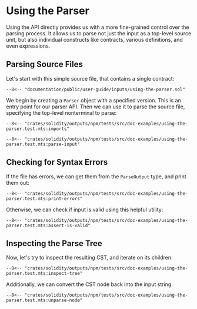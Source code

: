 # Using the Parser

Using the API directly provides us with a more fine-grained control over the parsing process. It allows us to parse not just the input as a top-level source unit, but also individual constructs like contracts, various definitions, and even expressions.

## Parsing Source Files

Let's start with this simple source file, that contains a single contract:

```solidity title="input.sol"
--8<-- "documentation/public/user-guide/inputs/using-the-parser.sol"
```

We begin by creating a `Parser` object with a specified version. This is an entry point for our parser API.
Then we can use it to parse the source file, specifying the top-level nonterminal to parse:

```{ .ts }
--8<-- "crates/solidity/outputs/npm/tests/src/doc-examples/using-the-parser.test.mts:imports"

--8<-- "crates/solidity/outputs/npm/tests/src/doc-examples/using-the-parser.test.mts:parse-input"
```

## Checking for Syntax Errors

If the file has errors, we can get them from the `ParseOutput` type, and print them out:

```{ .ts }
--8<-- "crates/solidity/outputs/npm/tests/src/doc-examples/using-the-parser.test.mts:print-errors"
```

Otherwise, we can check if input is valid using this helpful utility:

```{ .ts }
--8<-- "crates/solidity/outputs/npm/tests/src/doc-examples/using-the-parser.test.mts:assert-is-valid"
```

## Inspecting the Parse Tree

Now, let's try to inspect the resulting CST, and iterate on its children:

```{ .ts }
--8<-- "crates/solidity/outputs/npm/tests/src/doc-examples/using-the-parser.test.mts:inspect-tree"
```

Additionally, we can convert the CST node back into the input string:

```{ .ts }
--8<-- "crates/solidity/outputs/npm/tests/src/doc-examples/using-the-parser.test.mts:unparse-node"
```
